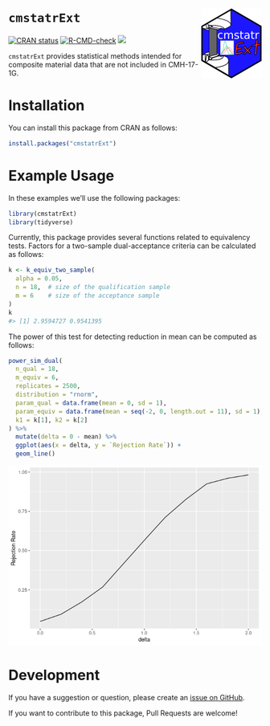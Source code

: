 
<!-- README.md is generated from README.Rmd. Please edit that file -->

# `cmstatrExt` <img src="man/figures/logo.png" align="right" alt="" width="120" />

<!-- badges: start -->
[![CRAN status](https://www.r-pkg.org/badges/version/cmstatrExt)](https://CRAN.R-project.org/package=cmstatrExt)
[![R-CMD-check](https://github.com/cmstatr/cmstatrExt/actions/workflows/R-CMD-check.yaml/badge.svg)](https://github.com/cmstatr/cmstatrExt/actions/workflows/R-CMD-check.yaml)
[![](https://cranlogs.r-pkg.org/badges/cmstatrExt)](https://cran.r-project.org/package=cmstatrExt)
<!-- badges: end -->

`cmstatrExt` provides statistical methods intended for composite
material data that are not included in CMH-17-1G.

# Installation

You can install this package from CRAN as follows:

``` r
install.packages("cmstatrExt")
```

# Example Usage

In these examples we’ll use the following packages:

``` r
library(cmstatrExt)
library(tidyverse)
```

Currently, this package provides several functions related to
equivalency tests. Factors for a two-sample dual-acceptance criteria can
be calculated as follows:

``` r
k <- k_equiv_two_sample(
  alpha = 0.05,
  n = 18,  # size of the qualification sample
  m = 6    # size of the acceptance sample
)
k
#> [1] 2.9594727 0.9541395
```

The power of this test for detecting reduction in mean can be computed
as follows:

``` r
power_sim_dual(
  n_qual = 18,
  m_equiv = 6,
  replicates = 2500,
  distribution = "rnorm",
  param_qual = data.frame(mean = 0, sd = 1),
  param_equiv = data.frame(mean = seq(-2, 0, length.out = 11), sd = 1),
  k1 = k[1], k2 = k[2]
) %>% 
  mutate(delta = 0 - mean) %>% 
  ggplot(aes(x = delta, y = `Rejection Rate`)) +
  geom_line()
```

![](man/figures/power_sim_dual_example-1.png)<!-- -->

# Development

If you have a suggestion or question, please create an [issue on
GitHub](https://github.com/cmstatr/cmstatrExt/issues).

If you want to contribute to this package, Pull Requests are welcome!
